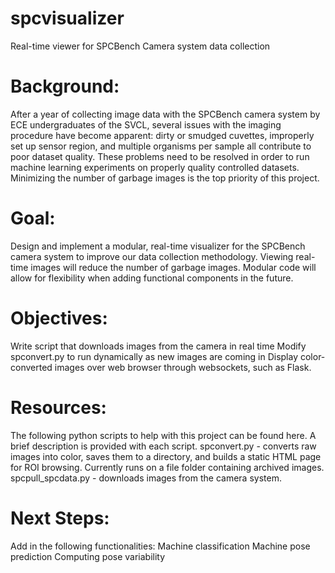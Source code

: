 # spcvisualizer
Real-time viewer for SPCBench Camera system data collection

# Background: 
After a year of collecting image data with the SPCBench camera system by ECE undergraduates of the SVCL, several issues with the imaging procedure have become apparent: dirty or smudged cuvettes, improperly set up sensor region, and multiple organisms per sample all contribute to poor dataset quality. These problems need to be resolved in order to run machine learning experiments on properly quality controlled datasets. Minimizing the number of garbage images is the top priority of this project. 

# Goal: 
Design and implement a modular, real-time visualizer for the SPCBench camera system to improve our data collection methodology. Viewing real-time images will reduce the number of garbage images. Modular code will allow for flexibility when adding functional components in the future.

# Objectives: 
Write script that downloads images from the camera in real time
Modify spconvert.py to run dynamically as new images are coming in
Display color-converted images over web browser through websockets, such as Flask.

# Resources:
The following python scripts to help with this project can be found here. A brief description is provided with each script.
spconvert.py - converts raw images into color, saves them to a directory, and builds a static HTML page for ROI browsing. Currently runs on a file folder containing archived images.
spcpull_spcdata.py - downloads images from the camera system.

# Next Steps:
Add in the following functionalities:
Machine classification
Machine pose prediction
Computing pose variability
